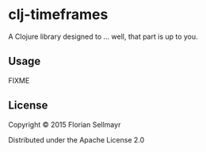 # clj-timeframes

A Clojure library designed to ... well, that part is up to you.

## Usage

FIXME

## License

Copyright © 2015 Florian Sellmayr

Distributed under the Apache License 2.0
